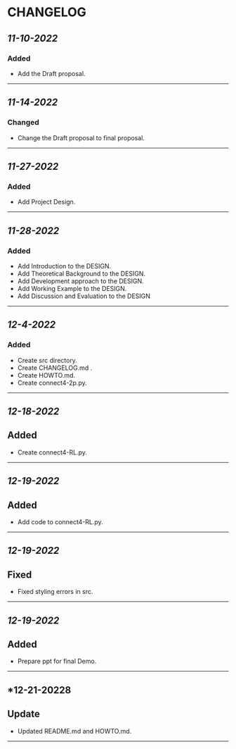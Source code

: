 # CHANGELOG



## *11-10-2022*

### Added
* Add the Draft proposal.
----------------------------------------------------------------
## *11-14-2022*

### Changed
* Change the Draft proposal to final proposal.
---------------------------------------------------------------
## *11-27-2022*

### Added
* Add Project Design.
--------------------------------------------------------------
## *11-28-2022*

### Added
* Add Introduction to the DESIGN.
* Add Theoretical Background to the DESIGN.
* Add Development approach to the DESIGN.
* Add Working Example to the DESIGN.
* Add Discussion and Evaluation to the DESIGN
--------------------------------------------------------------
## *12-4-2022*

### Added
* Create src directory.
* Create CHANGELOG.md .
* Create HOWTO.md. 
* Create connect4-2p.py.
----------------------------------------------------
## *12-18-2022*

## Added
* Create connect4-RL.py.
----------------------------------------------------------------
## *12-19-2022*

## Added
* Add code to connect4-RL.py.
-----------------------------------------------------------------
## *12-19-2022*

## Fixed
* Fixed styling errors in src.
---------------------------------------------------------
## *12-19-2022*

## Added
* Prepare ppt for final Demo.
---------------------------------------------------------
## *12-21-20228

## Update
* Updated README.md and HOWTO.md.
---------------------------------------------------------------------